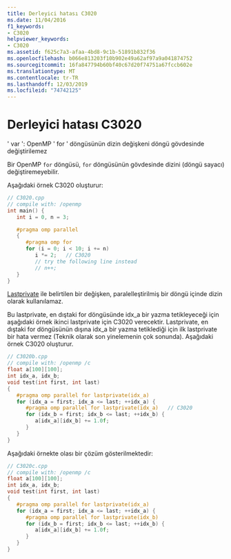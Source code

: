 ```yaml
---
title: Derleyici hatası C3020
ms.date: 11/04/2016
f1_keywords:
- C3020
helpviewer_keywords:
- C3020
ms.assetid: f625c7a3-afaa-4bd8-9c1b-51891b832f36
ms.openlocfilehash: b066e813203f10b902e49a62af97a9a041874752
ms.sourcegitcommit: 16fa847794b60bf40c67d20f74751a67fccb602e
ms.translationtype: MT
ms.contentlocale: tr-TR
ms.lasthandoff: 12/03/2019
ms.locfileid: "74742125"
---
```

# <a name="compiler-error-c3020"></a>Derleyici hatası C3020

' var ': OpenMP ' for ' döngüsünün dizin değişkeni döngü gövdesinde değiştirilemez

Bir OpenMP `for` döngüsü, `for` döngüsünün gövdesinde dizini (döngü sayacı) değiştiremeyebilir.

Aşağıdaki örnek C3020 oluşturur:

```cpp
// C3020.cpp
// compile with: /openmp
int main() {
   int i = 0, n = 3;

   #pragma omp parallel
   {
      #pragma omp for
      for (i = 0; i < 10; i += n)
         i *= 2;   // C3020
         // try the following line instead
         // n++;
   }
}
```

[Lastprivate](../../parallel/openmp/reference/lastprivate.md) ile belirtilen bir değişken, paralelleştirilmiş bir döngü içinde dizin olarak kullanılamaz.

Bu lastprivate, en dıştaki for döngüsünde idx_a bir yazma tetikleyeceği için aşağıdaki örnek ikinci lastprivate için C3020 verecektir. Lastprivate, en dıştaki for döngüsünün dışına idx_a bir yazma tetiklediği için ilk lastprivate bir hata vermez (Teknik olarak son yinelemenin çok sonunda). Aşağıdaki örnek C3020 oluşturur.

```cpp
// C3020b.cpp
// compile with: /openmp /c
float a[100][100];
int idx_a, idx_b;
void test(int first, int last)
{
   #pragma omp parallel for lastprivate(idx_a)
   for (idx_a = first; idx_a <= last; ++idx_a) {
      #pragma omp parallel for lastprivate(idx_a)   // C3020
      for (idx_b = first; idx_b <= last; ++idx_b) {
         a[idx_a][idx_b] += 1.0f;
      }
   }
}
```

Aşağıdaki örnekte olası bir çözüm gösterilmektedir:

```cpp
// C3020c.cpp
// compile with: /openmp /c
float a[100][100];
int idx_a, idx_b;
void test(int first, int last)
{
   #pragma omp parallel for lastprivate(idx_a)
   for (idx_a = first; idx_a <= last; ++idx_a) {
      #pragma omp parallel for lastprivate(idx_b)
      for (idx_b = first; idx_b <= last; ++idx_b) {
         a[idx_a][idx_b] += 1.0f;
      }
   }
}
```
